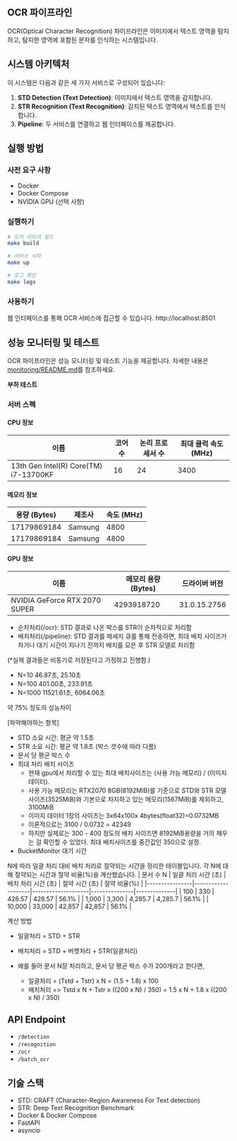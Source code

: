 ## OCR 파이프라인

OCR(Optical Character Recognition) 파이프라인은 이미지에서 텍스트 영역을 탐지하고, 탐지한 영역에 포함된 문자를 인식하는 시스템입니다.

## 시스템 아키텍처

이 시스템은 다음과 같은 세 가지 서비스로 구성되어 있습니다:

1. **STD Detection (Text Detection)**: 이미지에서 텍스트 영역을 감지합니다.
2. **STR Recognition (Text Recognition)**: 감지된 텍스트 영역에서 텍스트를 인식합니다.
3. **Pipeline**: 두 서비스를 연결하고 웹 인터페이스를 제공합니다.

## 실행 방법

### 사전 요구 사항
- Docker
- Docker Compose
- NVIDIA GPU (선택 사항)

### 실행하기

```bash
# 도커 이미지 빌드
make build

# 서비스 시작
make up

# 로그 확인
make logs
```

### 사용하기

웹 인터페이스를 통해 OCR 서비스에 접근할 수 있습니다.
http://localhost:8501

## 성능 모니터링 및 테스트

OCR 파이프라인은 성능 모니터링 및 테스트 기능을 제공합니다. 자세한 내용은 [monitoring/README.md](monitoring/README.md)를 참조하세요.


**부하 테스트**  

### 서버 스펙

#### CPU 정보
| 이름 | 코어 수 | 논리 프로세서 수 | 최대 클럭 속도 (MHz) |
|-----------------------------------------|---------|------------------|----------------------|
| 13th Gen Intel(R) Core(TM) i7-13700KF | 16 | 24 | 3400 |

#### 메모리 정보
| 용량 (Bytes) | 제조사 | 속도 (MHz) |
|--------------|----------|------------|
| 17179869184 | Samsung | 4800 |
| 17179869184 | Samsung | 4800 |

#### GPU 정보
| 이름 | 메모리 용량 (Bytes) | 드라이버 버전 |
|-------------------------------|---------------------|----------------|
| NVIDIA GeForce RTX 2070 SUPER | 4293918720 | 31.0.15.2756 |




- 순차처리(/ocr): STD 결과로 나온 박스를 STR이 순차적으로 처리함
- 배치처리(/pipeline): STD 결과를 메세지 큐를 통해 전송하면, 최대 배치 사이즈가 차거나 대기 시간이 지나기 전까지 배치를 모은 후 STR 모델로 처리함

(*실제 결과들은 비동기로 저장된다고 가정하고 진행함.)  
- N=10 46.87초, 25.10초
- N=100 401.00초, 233.91초
- N=1000 11521.61초, 6064.06초

약 75% 정도의 성능차이




[파악해야하는 항목]
- STD 소요 시간: 평균 약 1.5초
- STR 소요 시간: 평균 약 1.8초 (박스 갯수에 따라 다름)
- 문서 당 평균 박스 수
- 최대 처리 배치 사이즈
   - 현재 gpu에서 처리할 수 있는 최대 배치사이즈는 (사용 가능 메모리) / (이미지 데이터). 
   - 사용 가능 메모리는 RTX2070 8GB(8192MiB)를 기준으로 STD와 STR 모델 사이즈(3525MiB)와 기본으로 차지하고 있는 메모리(1567MiB)를 제외하고, 3100MiB
   - 이미지 데이터 1장의 사이즈는 3x64x100x 4bytes(float32)=0.0732MB
   - 이론적으로는 3100 / 0.0732 = 42349
   - 하지만 실제로는 300 - 400 정도의 배치 사이즈면 8192MiB용량을 거의 채우는 걸 확인할 수 있었다. 최대 배치사이즈를 중간값인 350으로 설정.
- BucketMonitor 대기 시간


N에 따라 일괄 처리 대비 배치 처리로 절약되는 시간을 정리한 테이블입니다. 각 N에 대해 절약되는 시간과 절약 비율(%)을 계산했습니다.
| 문서 수 N | 일괄 처리 시간 (초) | 배치 처리 시간 (초) | 절약 시간 (초) | 절약 비율(%) |
|----------------|--------------------|--------------------|---------------|--------------|
| 100 | 330 | 428.57 | 428.57 | 56.1% |
| 1,000 | 3,300 | 4,285.7 | 4,285.7 | 56.1% |
| 10,000 | 33,000 | 42,857 | 42,857 | 56.1% |

계산 방법
- 일괄처리 = STD + STR  
- 배치처리 = STD + 버켓처리 + STR(일괄처리)  

- 예를 들어 문서 N장 처리하고, 문서 당 평균 박스 수가 200개라고 한다면,  
   - 일괄처리 = (Tstd + Tstr) x N = (1.5 + 1.8) x 100
   - 배치처리 => Tstd x N + Tstr x ((200 x N) / 350) = 1.5 x N + 1.8 x ((200 x N) / 350)






## API Endpoint
- `/detection`
- `/recognition`
- `/ocr`
- `/batch_ocr`

## 기술 스택

- STD: CRAFT (Character-Region Awareness For Text detection)
- STR: Deep Text Recognition Benchmark
- Docker & Docker Compose
- FastAPI
- asyncio
